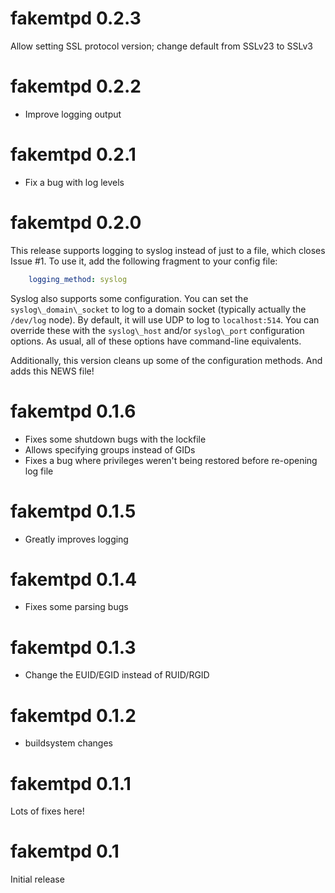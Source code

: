 fakemtpd 0.2.3
==============
Allow setting SSL protocol version; change default from SSLv23 to SSLv3

fakemtpd 0.2.2
==============
* Improve logging output

fakemtpd 0.2.1
==============
* Fix a bug with log levels

fakemtpd 0.2.0
==============
This release supports logging to syslog instead of just to a file, which closes Issue #1. To use it, add the following fragment to your config file:

```yaml
    logging_method: syslog
```

Syslog also supports some configuration. You can set the `syslog\_domain\_socket` to log to a domain socket (typically actually the `/dev/log` node). By default, it will use UDP to log to `localhost:514`. You can override these with the `syslog\_host` and/or `syslog\_port` configuration options. As usual, all of these options have command-line equivalents.

Additionally, this version cleans up some of the configuration methods. And adds this NEWS file!

fakemtpd 0.1.6
==============
* Fixes some shutdown bugs with the lockfile
* Allows specifying groups instead of GIDs
* Fixes a bug where privileges weren't being restored before re-opening log
  file

fakemtpd 0.1.5
==============
* Greatly improves logging

fakemtpd 0.1.4
==============
* Fixes some parsing bugs

fakemtpd 0.1.3
==============
* Change the EUID/EGID instead of RUID/RGID

fakemtpd 0.1.2
==============
* buildsystem changes

fakemtpd 0.1.1
==============
Lots of fixes here!

fakemtpd 0.1
============
Initial release
